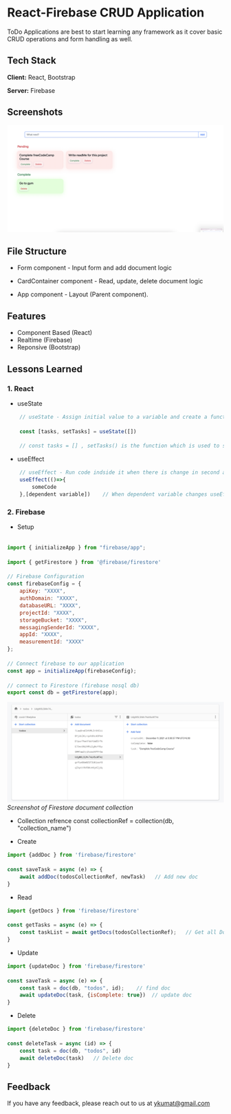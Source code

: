 
# React-Firebase CRUD Application

ToDo Applications are best to start learning any framework as it cover basic CRUD operations and form handling as well.
## Tech Stack

**Client:** React, Bootstrap

**Server:** Firebase


## Screenshots

![App Screenshot](https://raw.githubusercontent.com/yashkumat/React-Firebase-todolist/main/Screenshot%202021-12-09%20at%2015.49.09.png)


## File Structure

- Form component - Input form and add document logic

- CardContainer component - Read, update, delete document logic

- App component - Layout (Parent component).


## Features

- Component Based (React)
- Realtime (Firebase)
- Reponsive (Bootstrap)


## Lessons Learned

### 1. React

- useState
```javascript
    // useState - Assign initial value to a variable and create a function that can be used to change value of variable
    
    const [tasks, setTasks] = useState([])   
    
    // const tasks = [] , setTasks() is the function which is used to set value of tasks
```

- useEffect
```javascript
    // useEffect - Run code indside it when there is change in second arg.
    useEffect(()=>{
        someCode
    },[dependent variable])    // When dependent variable changes useEffect runs 
```

### 2. Firebase

- Setup

```javascript

import { initializeApp } from "firebase/app";

import { getFirestore } from '@firebase/firestore'

// Firebase Configuration
const firebaseConfig = {
    apiKey: "XXXX",
    authDomain: "XXXX",
    databaseURL: "XXXX",
    projectId: "XXXX",
    storageBucket: "XXXX",
    messagingSenderId: "XXXX",
    appId: "XXXX",
    measurementId: "XXXX"
};

// Connect firebase to our application
const app = initializeApp(firebaseConfig);

// connect to Firestore (firebase nosql db)
export const db = getFirestore(app);

```

![Firestore](https://raw.githubusercontent.com/yashkumat/React-Firebase-todolist/main/Screenshot%202021-12-09%20at%2015.47.51.png)
*Screenshot of Firestore document collection*

- Collection refrence
const collectionRef = collection(db, "collection_name")

- Create

```javascript
import {addDoc } from 'firebase/firestore'

const saveTask = async (e) => {
    await addDoc(todosCollectionRef, newTask)   // Add new doc
}
```

- Read

```javascript
import {getDocs } from 'firebase/firestore'

const getTasks = async (e) => {
    const taskList = await getDocs(todosCollectionRef);   // Get all Docs
}
```

- Update

```javascript
import {updateDoc } from 'firebase/firestore'

const saveTask = async (e) => {
    const task = doc(db, "todos", id);    // find doc 
    await updateDoc(task, {isComplete: true})  // update doc 
}
```

- Delete

```javascript
import {deleteDoc } from 'firebase/firestore'

const deleteTask = async (id) => {
    const task = doc(db, "todos", id)
    await deleteDoc(task)   // Delete doc
}
```
## Feedback

If you have any feedback, please reach out to us at ykumat@gmail.com


